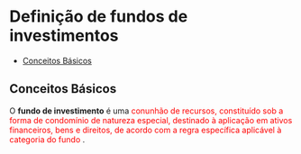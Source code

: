 # Definição de fundos de investimentos <!-- omit in toc -->

- [Conceitos Básicos](#conceitos-básicos)


## Conceitos Básicos
O **fundo de investimento** é uma <span style ="color:red"> conunhão de recursos, constituído sob a forma de condomínio de natureza especial, destinado à aplicação em ativos financeiros, bens e direitos, de acordo com a regra específica aplicável à categoria do fundo </span>.